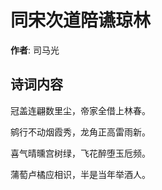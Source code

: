 # 同宋次道陪䜩琼林

**作者**: 司马光

## 诗词内容

冠盖连翩数里尘，帝家全借上林春。

鹓行不动烟霞秀，龙角正高雷雨新。

喜气晴曛宫树绿，飞花醉堕玉卮频。

蒲萄卢橘应相识，半是当年举酒人。


